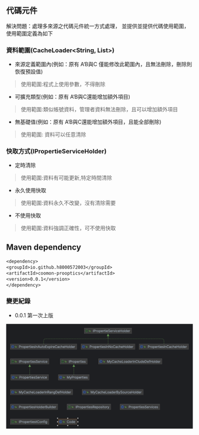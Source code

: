## 代碼元件

解決問題：處理多來源之代碼元件統一方式處理，
並提供並提供代碼使用範圍，使用範圍定義為如下

 


### 資料範圍(CacheLoader<String, List<IProperties>>)

- 來源定義範圍內(例如：原有 A‘B與C 僅能修改此範圍內，且無法刪除，刪除則恢復預設值)

>使用範圍:程式上使用參數，不得刪除

- 可擴充類型(例如：原有 A‘B與C還能增加額外項目)
>使用範圍:類似帳號資料，管理者資料無法刪除，且可以增加額外項目

- 無基礎值(例如：原有 A‘B與C還能增加額外項目，且能全部刪除)
> 使用範圍: 資料可以任意清除

### 快取方式(IPropertieServiceHolder)
- 定時清除
> 使用範圍:資料有可能更新,特定時間清除
- 永久使用快取
> 使用範圍:資料永久不改變，沒有清除需要
- 不使用快取
> 使用範圍:資料強調正確性，可不使用快取





## Maven dependency
````
<dependency>
<groupId>io.github.h8000572003</groupId>
<artifactId>coomon-prooptics</artifactId>
<version>0.0.1</version>
</dependency>

````


### 變更紀錄
- 0.0.1 第一次上版

![img.png](img.png)